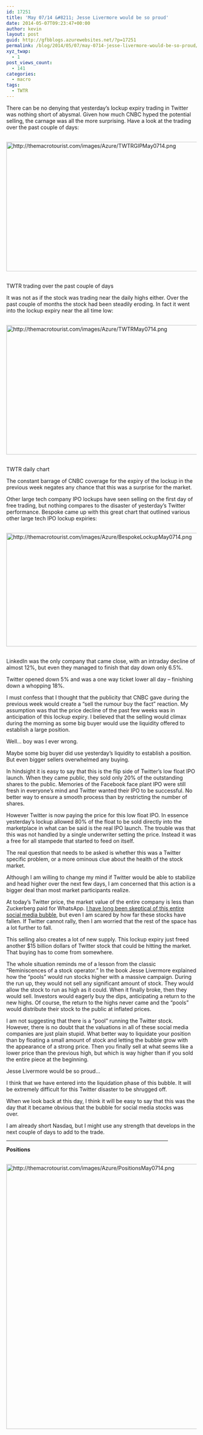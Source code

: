 ```yaml
---
id: 17251
title: 'May 07/14 &#8211; Jesse Livermore would be so proud'
date: 2014-05-07T09:23:47+00:00
author: kevin
layout: post
guid: http://gfbblogs.azurewebsites.net/?p=17251
permalink: /blog/2014/05/07/may-0714-jesse-livermore-would-be-so-proud/
xyz_twap:
  - 1
post_views_count:
  - 141
categories:
  - macro
tags:
  - TWTR
---
```

There can be no denying that yesterday&#8217;s lockup expiry trading in Twitter was nothing short of abysmal. Given how much CNBC hyped the potential selling, the carnage was all the more surprising. Have a look at the trading over the past couple of days:


  <img src="http://themacrotourist.com/images/Azure/TWTRGIPMay0714.png" style="margin:30px auto;display:block;" alt="http://themacrotourist.com/images/Azure/TWTRGIPMay0714.png" width="600" height="342" />TWTR trading over the past couple of days</a>
</div>

It was not as if the stock was trading near the daily highs either. Over the past couple of months the stock had been steadily eroding. In fact it went into the lockup expiry near the all time low:


  <img src="http://themacrotourist.com/images/Azure/TWTRMay0714.png" style="margin:30px auto;display:block;" alt="http://themacrotourist.com/images/Azure/TWTRMay0714.png" width="600" height="342" />TWTR daily chart</a>
</div>

The constant barrage of CNBC coverage for the expiry of the lockup in the previous week negates any chance that this was a surprise for the market. 

Other large tech company IPO lockups have seen selling on the first day of free trading, but nothing compares to the disaster of yesterday&#8217;s Twitter performance. Bespoke came up with this great chart that outlined various other large tech IPO lockup expiries:


  <img src="http://themacrotourist.com/images/Azure/BespokeLockupMay0714.png" style="margin:30px auto;display:block;" alt="http://themacrotourist.com/images/Azure/BespokeLockupMay0714.png" width="550" height="300"></p> 

LinkedIn was the only company that came close, with an intraday decline of almost 12%, but even they managed to finish that day down only 6.5%.

Twitter opened down 5% and was a one way ticket lower all day &#8211; finishing down a whopping 18%. 

I must confess that I thought that the publicity that CNBC gave during the previous week would create a &#8220;sell the rumour buy the fact&#8221; reaction. My assumption was that the price decline of the past few weeks was in anticipation of this lockup expiry. I believed that the selling would climax during the morning as some big buyer would use the liquidity offered to establish a large position.

Well&#8230; boy was I ever wrong.

Maybe some big buyer did use yesterday&#8217;s liquidity to establish a position. But even bigger sellers overwhelmed any buying. 

In hindsight it is easy to say that this is the flip side of Twitter&#8217;s low float IPO launch. When they came public, they sold only 20% of the outstanding shares to the public. Memories of the Facebook face plant IPO were still fresh in everyone&#8217;s mind and Twitter wanted their IPO to be successful. No better way to ensure a smooth process than by restricting the number of shares.

However Twitter is now paying the price for this low float IPO. In essence yesterday&#8217;s lockup allowed 80% of the float to be sold directly into the marketplace in what can be said is the real IPO launch. The trouble was that this was not handled by a single underwriter setting the price. Instead it was a free for all stampede that started to feed on itself.

The real question that needs to be asked is whether this was a Twitter specific problem, or a more ominous clue about the health of the stock market.

Although I am willing to change my mind if Twitter would be able to stabilize and head higher over the next few days, I am concerned that this action is a bigger deal than most market participants realize.

At today&#8217;s Twitter price, the market value of the entire company is less than Zuckerberg paid for WhatsApp. [I have long been skeptical of this entire social media bubble](http://gfbblogs.azurewebsites.net/blog/2014/02/21/friday-february-21st-2014-i-am-not-afraid-of-looking-stupid-and-calling-this-a-bubble/), but even I am scared by how far these stocks have fallen. If Twitter cannot rally, then I am worried that the rest of the space has a lot further to fall.

This selling also creates a lot of new supply. This lockup expiry just freed another $15 billion dollars of Twitter stock that could be hitting the market. That buying has to come from somewhere.

The whole situation reminds me of a lesson from the classic &#8220;Reminiscences of a stock operator.&#8221; In the book Jesse Livermore explained how the &#8220;pools&#8221; would run stocks higher with a massive campaign. During the run up, they would not sell any significant amount of stock. They would allow the stock to run as high as it could. When it finally broke, then they would sell. Investors would eagerly buy the dips, anticipating a return to the new highs. Of course, the return to the highs never came and the &#8220;pools&#8221; would distribute their stock to the public at inflated prices.

I am not suggesting that there is a &#8220;pool&#8221; running the Twitter stock. However, there is no doubt that the valuations in all of these social media companies are just plain stupid. What better way to liquidate your position than by floating a small amount of stock and letting the bubble grow with the appearance of a strong price. Then you finally sell at what seems like a lower price than the previous high, but which is way higher than if you sold the entire piece at the beginning.

Jesse Livermore would be so proud&#8230;

I think that we have entered into the liquidation phase of this bubble. It will be extremely difficult for this Twitter disaster to be shrugged off. 

When we look back at this day, I think it will be easy to say that this was the day that it became obvious that the bubble for social media stocks was over.

I am already short Nasdaq, but I might use any strength that develops in the next couple of days to add to the trade. 

<hr size="3" width="85%" />

**Positions**


  <img src="http://themacrotourist.com/images/Azure/PositionsMay0714.png" style="margin:30px auto;display:block;" alt="http://themacrotourist.com/images/Azure/PositionsMay0714.png" width="600" height="700"></p>